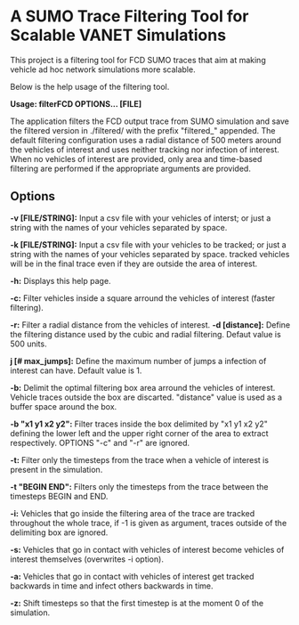 # A SUMO Trace Filtering Tool for Scalable VANET Simulations

This project is a filtering tool for FCD SUMO traces that aim at making vehicle ad hoc network simulations more scalable.


Below is the help usage of the filtering tool.

**Usage: filterFCD OPTIONS... [FILE]**

The application filters the FCD output trace from SUMO simulation and save the
 filtered version in ./filtered/ with the prefix "filtered_" appended. The default filtering configuration uses a radial distance of 500 meters around the vehicles of interest and uses neither tracking nor infection of interest. When no vehicles of interest are provided, only area and time-based filtering are performed if the appropriate arguments are provided.

## Options

  **-v [FILE/STRING]:** Input a csv file with your vehicles of interst; or just a 
                     string with the names of your vehicles separated by space.
                     
  **-k [FILE/STRING]:** Input a csv file with your vehicles to be tracked; or just a 
                     string with the names of your vehicles separated by space.
                     tracked vehicles will be in the final trace even if they are
                     outside the area of interest.
                     
  **-h:**                Displays this help page.
  
  **-c:**               Filter vehicles inside a square arround the vehicles of
                     interest (faster filtering).
                     
  **-r:**               Filter a radial distance from the vehicles of interest.
  **-d [distance]:**     Define the filtering distance used by the cubic and radial
                     filtering. Defaut value is 500 units.
                     
  **j [# max_jumps]:**  Define the maximum number of jumps a infection of interest
                     can have. Default value is 1.
                     
  **-b:**               Delimit the optimal filtering box area arround the vehicles
                     of interest. Vehicle traces outside the box are discarted.
                     \"distance\" value is used as a buffer space around the box.
                     
  **-b \"x1 y1 x2 y2\":** Filter traces inside the box delimited by \"x1 y1 x2 y2\"
                     defining the lower left and the upper right corner of the
                     area to extract respectively. OPTIONS \"-c\" and \"-r\" are
                     ignored.
                     
  **-t:**               Filter only the timesteps from the trace when a vehicle of
                     interest is present in the simulation.
                     
  **-t \"BEGIN END\":**   Filters only the timesteps from the trace between the
                     timesteps BEGIN and END.
                     
  **-i:**                Vehicles that go inside the filtering area of the trace 
                     are tracked throughout the whole trace, if -1 is given
                     as argument, traces outside of the delimiting box are 
                     ignored.
                     
  **-s:**                Vehicles that go in contact with vehicles of interest become 
                     vehicles of interest themselves (overwrites -i option).
                     
  **-a:**                Vehicles that go in contact with vehicles of interest get 
                     tracked backwards in time and infect others backwards in 
                     time.
                     
  **-z:**               Shift timesteps so that the first timestep is at the moment 
                     0 of the simulation.
                     
